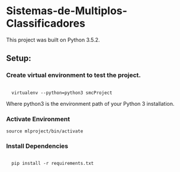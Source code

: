 # Sistemas-de-Multiplos-Classificadores

This project was built on Python 3.5.2.

## Setup:

### Create virtual environment to test the project.

```

  virtualenv --python=python3 smcProject

```

  Where python3 is the environment path of your Python 3 installation.

### Activate Environment

```
source mlproject/bin/activate

```

### Install Dependencies

```

  pip install -r requirements.txt

```
